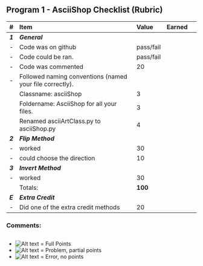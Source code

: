 ## Program 1 - AsciiShop Checklist (Rubric)
| #       | Item                                                       | Value       | Earned   |                |
|:--------|:-----------------------------------------------------------|:------------|:---------|:---------------|
| ***1*** | ***General***                                              |             |          |  |
| -       | Code was on github                                         | pass/fail   |          | |
| -       | Code could be ran.                                         | pass/fail   |          | |
| -       | Code was commented                                         |    20       |       | |
| -       | Followed naming conventions (named your file correctly).   |            |          |   |
|         |      Classname: asciiShop                                  |    3       |         |  |
|         |     Foldername: AsciiShop for all your files.              |    3       |        | |   
|         |     Renamed asciiArtClass.py to asciiShop.py               |    4       |      | |
| ***2*** | ***Flip Method***                                          |             |          |   |
| -       | worked                                                     |    30       |      | |
| -       | could choose the direction                                 |    10        |        |  |
| ***3*** | ***Invert Method***                                        |             |          |   |
| -       | worked                                                     |    30       |        |  |
|         | Totals:                                                    | **100**     |  |  |
| ***E*** | ***Extra Credit***                                         |             |          |   |
| -       | Did one of the extra credit methods                        |    20       |        |  |

### Comments:
```

```

- ![Alt text][1] = Full Points
- ![Alt text][3] = Problem, partial points
- ![Alt text][2] = Error, no points

[1]: http://f.cl.ly/items/3E231i211n2E042B1U3K/right.png  "Correct"
[2]: http://f.cl.ly/items/2X473C1Q1F2x3S1E4231/wrong.gif  "Incorrect"
[3]: http://f.cl.ly/items/1A0d2Q1J1N1u0C3g0C1s/null.gif  "Errors"
